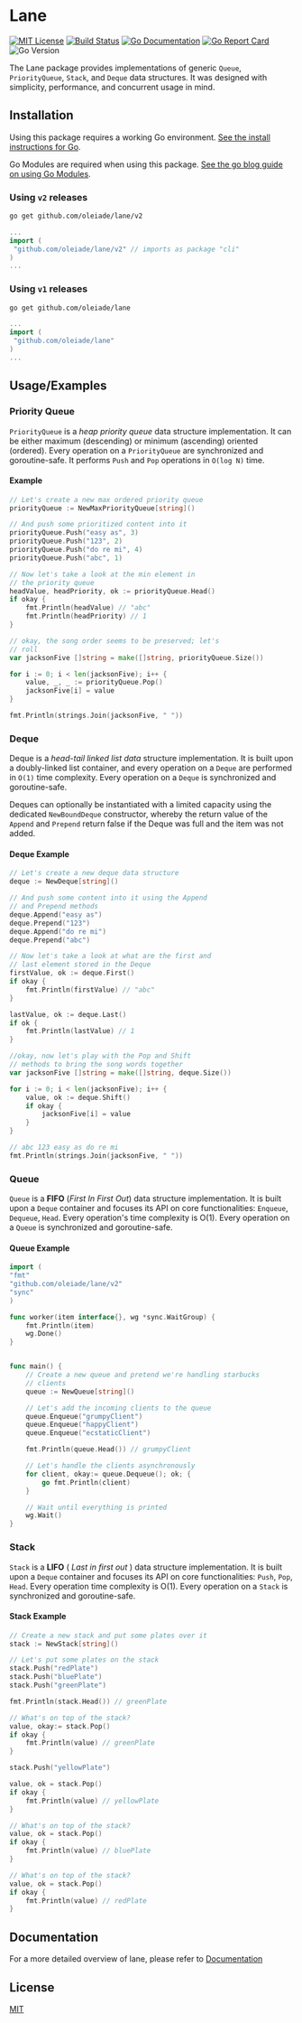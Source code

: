 # Lane

[![MIT License](https://img.shields.io/badge/License-MIT-green.svg)](https://choosealicense.com/licenses/mit/)
[![Build Status](https://github.com/oleiade/lane/actions/workflows/go.yml/badge.svg)](https://github.com/oleiade/lane/actions/workflows/go.yml)
[![Go Documentation](https://pkg.go.dev/badge/github.com/oleiade/lane#pkg-types.svg)](https://pkg.go.dev/github.com/oleiade/lane#pkg-types)
[![Go Report Card](https://goreportcard.com/badge/github.com/oleiade/lane)](https://goreportcard.com/report/github.com/oleiade/lane)
![Go Version](https://img.shields.io/github/go-mod/go-version/oleiade/lane)

The Lane package provides implementations of generic `Queue`, `PriorityQueue`, `Stack`, and `Deque` data structures. It was designed with simplicity, performance, and concurrent usage in mind.

## Installation

Using this package requires a working Go environment. [See the install instructions for Go](http://golang.org/doc/install.html).

Go Modules are required when using this package. [See the go blog guide on using Go Modules](https://blog.golang.org/using-go-modules).

### Using `v2` releases

```bash
go get github.com/oleiade/lane/v2
```

```go
...
import (
 "github.com/oleiade/lane/v2" // imports as package "cli"
)
...
```

### Using `v1` releases

```bash
go get github.com/oleiade/lane
```

```go
...
import (
 "github.com/oleiade/lane"
)
...
```

## Usage/Examples

### Priority Queue

`PriorityQueue` is a _heap priority queue_ data structure implementation. It can be either maximum (descending) or minimum (ascending) oriented (ordered). Every operation on a `PriorityQueue` are synchronized and goroutine-safe. It performs `Push` and `Pop` operations in `O(log N)` time.

#### Example

```go
// Let's create a new max ordered priority queue
priorityQueue := NewMaxPriorityQueue[string]()

// And push some prioritized content into it
priorityQueue.Push("easy as", 3)
priorityQueue.Push("123", 2)
priorityQueue.Push("do re mi", 4)
priorityQueue.Push("abc", 1)

// Now let's take a look at the min element in
// the priority queue
headValue, headPriority, ok := priorityQueue.Head()
if okay {
    fmt.Println(headValue) // "abc"
    fmt.Println(headPriority) // 1
}

// okay, the song order seems to be preserved; let's
// roll
var jacksonFive []string = make([]string, priorityQueue.Size())

for i := 0; i < len(jacksonFive); i++ {
    value, _, _ := priorityQueue.Pop()
    jacksonFive[i] = value
}

fmt.Println(strings.Join(jacksonFive, " "))
```

### Deque

Deque is a _head-tail linked list data_ structure implementation. It is built upon a doubly-linked list container, and every operation on a `Deque` are performed in `O(1)` time complexity. Every operation on a `Deque` is synchronized and goroutine-safe.

Deques can optionally be instantiated with a limited capacity using the dedicated `NewBoundDeque` constructor, whereby the return value of the `Append` and `Prepend` return false if the Deque was full and the item was not added.

#### Deque Example

```go
// Let's create a new deque data structure
deque := NewDeque[string]()

// And push some content into it using the Append
// and Prepend methods
deque.Append("easy as")
deque.Prepend("123")
deque.Append("do re mi")
deque.Prepend("abc")

// Now let's take a look at what are the first and
// last element stored in the Deque
firstValue, ok := deque.First()
if okay {
    fmt.Println(firstValue) // "abc"
}

lastValue, ok := deque.Last()
if ok {
    fmt.Println(lastValue) // 1
}

//okay, now let's play with the Pop and Shift
// methods to bring the song words together
var jacksonFive []string = make([]string, deque.Size())

for i := 0; i < len(jacksonFive); i++ {
    value, ok := deque.Shift()
    if okay {
        jacksonFive[i] = value
    }
}

// abc 123 easy as do re mi
fmt.Println(strings.Join(jacksonFive, " "))
```

### Queue

`Queue` is a **FIFO** (_First In First Out_) data structure implementation. It is built upon a `Deque` container and focuses its API on core functionalities: `Enqueue`, `Dequeue`, `Head`. Every operation's time complexity is O(1). Every operation on a `Queue` is synchronized and goroutine-safe.

#### Queue Example

```go
import (
"fmt"
"github.com/oleiade/lane/v2"
"sync"
)

func worker(item interface{}, wg *sync.WaitGroup) {
    fmt.Println(item)
    wg.Done()
}


func main() {
    // Create a new queue and pretend we're handling starbucks
    // clients
    queue := NewQueue[string]()

    // Let's add the incoming clients to the queue
    queue.Enqueue("grumpyClient")
    queue.Enqueue("happyClient")
    queue.Enqueue("ecstaticClient")

    fmt.Println(queue.Head()) // grumpyClient

    // Let's handle the clients asynchronously
    for client, okay:= queue.Dequeue(); ok; {
        go fmt.Println(client)
    }

    // Wait until everything is printed
    wg.Wait()
}
```

### Stack

`Stack` is a **LIFO** ( _Last in first out_ ) data structure implementation. It is built upon a `Deque` container and focuses its API on core functionalities: `Push`, `Pop`, `Head`. Every operation time complexity is O(1). Every operation on a `Stack` is synchronized and goroutine-safe.

#### Stack Example

```go
// Create a new stack and put some plates over it
stack := NewStack[string]()

// Let's put some plates on the stack
stack.Push("redPlate")
stack.Push("bluePlate")
stack.Push("greenPlate")

fmt.Println(stack.Head()) // greenPlate

// What's on top of the stack?
value, okay:= stack.Pop()
if okay {
    fmt.Println(value) // greenPlate
}

stack.Push("yellowPlate")

value, ok = stack.Pop()
if okay {
    fmt.Println(value) // yellowPlate
}

// What's on top of the stack?
value, ok = stack.Pop()
if okay {
    fmt.Println(value) // bluePlate
}

// What's on top of the stack?
value, ok = stack.Pop()
if okay {
    fmt.Println(value) // redPlate
}
```

## Documentation

For a more detailed overview of lane, please refer to [Documentation](http://godoc.org/github.com/oleiade/lane)

## License

[MIT](https://choosealicense.com/licenses/mit/)
